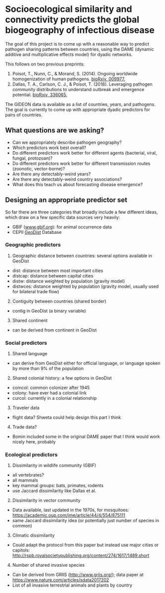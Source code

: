 # Socioecological similarity and connectivity predicts the global biogeography of infectious disease

The goal of this project is to come up with a reasonable way to predict pathogen sharing patterns between countries, using the DAME (dynamic additive and multiplicative effects model) for dyadic networks.

This follows on two previous preprints: 
1. Poisot, T., Nunn, C., & Morand, S. (2014). Ongoing worldwide homogenization of human pathogens. [bioRxiv, 009977.](https://www.biorxiv.org/content/early/2014/10/03/009977.article-info)
2. Dallas, T. A., Carlson, C. J., & Poisot, T. (2018). Leveraging pathogen community distributions to understand outbreak and emergence potential. [bioRxiv, 336065.](https://www.biorxiv.org/content/early/2018/08/03/336065)

The GIDEON data is available as a list of countries, years, and pathogens. The goal is currently to come up with appropriate dyadic predictors for pairs of countries.

## What questions are we asking?

- Can we appropriately describe pathogen geography?
- Which predictors work best overall?
- Do different predictors work better for different agents (bacterial, viral, fungal, protozoan)?
- Do different predictors work better for different transmission routes (zoonotic, vector-borne)?
- Are there any detectably-weird years?
- Are there any detectably-weird country associations?
- What does this teach us about forecasting disease emergence?

## Designing an appropriate predictor set

So far there are three categories that broadly include a few different ideas, which draw on a few specific data sources very heavily:

- GBIF (www.gbif.org): for animal occurrence data
- CEPII [GeoDist](http://www.cepii.fr/PDF_PUB/wp/2011/wp2011-25.pdf) Database


### Geographic predictors

1. Geographic distance between countries: several options available in GeoDist
- dist: distance between most important cities
- distcap: distance between capital cities
- distw: distance weighted by population (gravity model)
- distwces: distance weighted by population (gravity model, usually used for bilateral trade flow)

2. Contiguity between countries (shared border)
- contig in GeoDist (a binary variable)

3. Shared continent 
- can be derived from continent in GeoDist

### Social predictors

1. Shared language
- can derive from GeoDist either for official language, or language spoken by more than 9% of the population

2. Shared colonial history: a few options in GeoDist
- comcol: common colonizer after 1945
- colony: have ever had a colonial link
- curcol: currently in a colonial relationship

3. Traveler data
- flight data? Shweta could help design this part I think

4. Trade data?
- Bomin included some in the original DAME paper that I think would work nicely here, probably

### Ecological predictors

1. Dissimilarity in wildlife community (GBIF)
- all vertebrates?
- all mammals
- key mammal groups: bats, primates, rodents
- use Jaccard dissimilarity like Dallas et al.

2. Dissimilarity in vector community
- Data available, last updated in the 1970s, for mosquitoes: https://academic.oup.com/jme/article/44/4/554/875111
- same Jaccard dissimilarity idea (or potentially just number of species in common)

3. Climatic dissimilarity
- Could adapt the protocol from this paper but instead use major cities or capitols: http://rspb.royalsocietypublishing.org/content/274/1617/1489.short

4. Number of shared invasive species
- Can be derived from GRIIS (http://www.griis.org/); data paper at https://www.nature.com/articles/sdata2017202
- List of all invasive terrestrial animals and plants by country 
